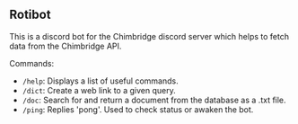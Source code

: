 ## Rotibot
This is a discord bot for the Chimbridge discord server which helps to fetch data from the Chimbridge API.

Commands:
- `/help`: Displays a list of useful commands.
- `/dict`: Create a web link to a given query.
- `/doc`: Search for and return a document from the database as a .txt file.
- `/ping`: Replies 'pong'. Used to check status or awaken the bot.
